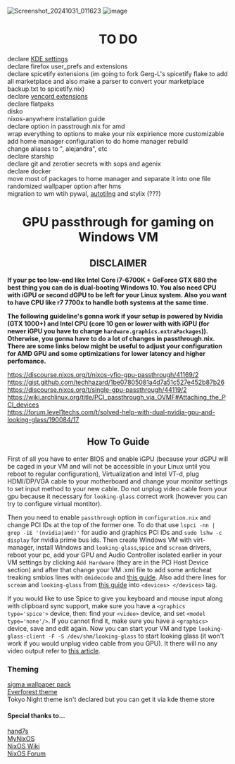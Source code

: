 ![Screenshot_20241031_011623](https://github.com/user-attachments/assets/f7ce3e4e-299b-444a-ace2-9106fdf6fb40)
![image](https://github.com/user-attachments/assets/4cfdc724-c451-4147-b885-fde028a74b38)

<h1 align=center> TO DO </h1>

declare [KDE settings](https://github.com/nix-community/plasma-manager) \
declare firefox user_prefs and extensions \
declare spicetify extensions (im going to fork Gerg-L's spicetify flake to add all marketplace and also make a parser to convert your marketplace backup.txt to spicetify.nix) \
declare [vencord extensions](https://github.com/KaylorBen/nixcord) \
declare flatpaks \
disko \
nixos-anywhere installation guide \
declare option in passtrough.nix for amd \
wrap everything to options to make your nix expirience more customizable \
add home manager configuration to do home manager rebuild \
change aliases to ", alejandra", etc \
declare starship \
declare git and zerotier secrets with sops and agenix \
declare docker \
move most of packages to home manager and separate it into one file \
randomized wallpaper option after hms \
migration to wm wtih pywal, [autotilng](https://search.nixos.org/packages?channel=unstable&show=autotiling-rs&from=0&size=50&sort=relevance&type=packages&query=autotiling-rs) and stylix (???)

<h1 align=center> GPU passthrough for gaming on Windows VM </h1>

<h2 align=center> DISCLAIMER </h2>

**If your pc too low-end like Intel Core i7-6700K + GeForce GTX 680 the best thing you can do is dual-booting Windows 10. You also need CPU with iGPU or second dGPU to be left for your Linux system. Also you want to have CPU like r7 7700x to handle both systems at the same time.** 

**The following guideline's gonna work if your setup is powered by Nvidia (GTX 1000+) and Intel CPU (core 10 gen or lower with with iGPU (for newer iGPU you have to change ```hardware.graphics.extraPackages```)). Otherwise, you gonna have to do a lot of changes in passthrough.nix. There are some links below might be useful to adjust your configuration for AMD GPU and some optimizations for lower latency and higher perfomance.**  

https://discourse.nixos.org/t/nixos-vfio-gpu-passthrough/41169/2 \
https://gist.github.com/techhazard/1be07805081a4d7a51c527e452b87b26 \
https://discourse.nixos.org/t/single-gpu-passthrough/44119/2 \
https://wiki.archlinux.org/title/PCI_passthrough_via_OVMF#Attaching_the_PCI_devices \
https://forum.level1techs.com/t/solved-help-with-dual-nvidia-gpu-and-looking-glass/190084/17

<h2 align=center> How To Guide </h2>

First of all you have to enter BIOS and enable iGPU (because your dGPU will be caged in your VM and will not be accessible in your Linux until you reboot to regular configuration), Virtualization and Intel VT-d, plug HDMI/DP/VGA cable to your motherboard and change your monitor settings to set input method to your new cable. Do not unplug video cable from your gpu because it necessary  for ```looking-glass``` correct work (however you can try to configure virtual montitor).

Then you need to enable ```passthrough``` option in ```configuration.nix``` and change PCI IDs at the top of the former one. To do that use ```lspci -nn | grep -iE '(nvidia|amd)'``` for audio and graphics PCI IDs and ```sudo lshw -c display``` for nvidia prime bus ids. Then create Windows VM with virt-manager, install Windows and ```looking-glass```,```spice``` and ```scream``` drivers, reboot your pc, add your GPU and Audio Controller isolated earlier in your VM settings by clicking ```Add Hardware``` (they are in the PCI Host Device section) and after that change your VM .xml file to add some anticheat treaking smbios lines with ```dmidecode``` and [this guide](https://astrid.tech/2022/09/22/0/nixos-gpu-vfio/). Also add there lines for ```scream``` and ```looking-glass``` from [this guide](https://alexbakker.me/post/nixos-pci-passthrough-qemu-vfio.html) into ```<devices> </devices>``` tag.

If you would like to use Spice to give you keyboard and mouse input along with clipboard sync support, make sure you have a ```<graphics type='spice'>``` device, then: find your ```<video>``` device, and set ```<model type='none'/>```. If you cannot find it, make sure you have a ```<graphics>``` device, save and edit again. Now you can start your VM and type ```looking-glass-client -F -S /dev/shm/looking-glass``` to start looking glass (it won't work if you would unplug video cable from you GPU). It there will no any video output refer to [this article](https://looking-glass.io/docs/B7/install_libvirt/#keyboard-mouse-display-audio).

### Theming
[sigma wallpaper pack](https://github.com/kotudemo/PoALFW/releases/tag/wallpapers) \
[Everforest theme](https://github.com/Serge2702/KDE-Everforest/blob/main/Everforest.colors) \
Tokyo Night theme isn't declared but you can get it via kde theme store 

#### Special thanks to...
[hand7s](https://github.com/s0me1newithhand7s)\
[MyNixOS](https://mynixos.com/) \
[NixOS Wiki](https://nixos.wiki/wiki/Main_Page)\
[NixOS Forum](https://discourse.nixos.org/)
